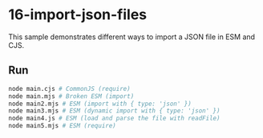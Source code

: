 # 16-import-json-files

This sample demonstrates different ways to import a JSON file in ESM and CJS.

## Run

```bash
node main.cjs # CommonJS (require)
node main.mjs # Broken ESM (import)
node main2.mjs # ESM (import with { type: 'json' })
node main3.mjs # ESM (dynamic import with { type: 'json' })
node main4.js # ESM (load and parse the file with readFile)
node main5.mjs # ESM (require)
```